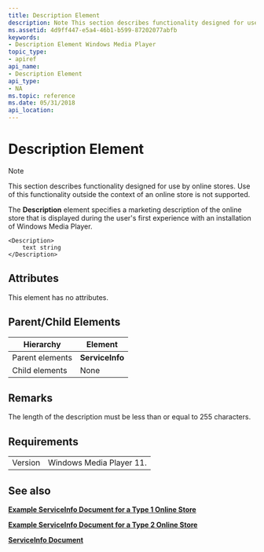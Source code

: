 ```yaml
---
title: Description Element
description: Note This section describes functionality designed for use by online stores. | Description Element
ms.assetid: 4d9ff447-e5a4-46b1-b599-87202077abfb
keywords:
- Description Element Windows Media Player
topic_type:
- apiref
api_name:
- Description Element
api_type:
- NA
ms.topic: reference
ms.date: 05/31/2018
api_location: 
---
```


# Description Element

> [!Note]  
> This section describes functionality designed for use by online stores. Use of this functionality outside the context of an online store is not supported.

 

The **Description** element specifies a marketing description of the online store that is displayed during the user's first experience with an installation of Windows Media Player.

``` syntax
<Description>
    text string
</Description>
```

## Attributes

This element has no attributes.

## Parent/Child Elements



| Hierarchy       | Element         |
|-----------------|-----------------|
| Parent elements | **ServiceInfo** |
| Child elements  | None            |



 

## Remarks

The length of the description must be less than or equal to 255 characters.

## Requirements



|                    |                                     |
|--------------------|-------------------------------------|
| Version<br/> | Windows Media Player 11.<br/> |



## See also

<dl> <dt>

[**Example ServiceInfo Document for a Type 1 Online Store**](example-serviceinfo-document-for-a-type-1-online-store.md)
</dt> <dt>

[**Example ServiceInfo Document for a Type 2 Online Store**](example-serviceinfo-document-for-a-type-2-online-store.md)
</dt> <dt>

[**ServiceInfo Document**](serviceinfo-document.md)
</dt> </dl>

 

 





